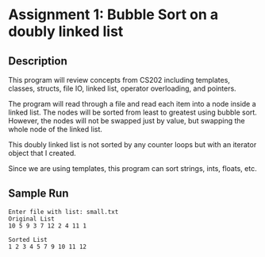 # Assignment 1: Bubble Sort on a doubly linked list

## Description
This program will review concepts from CS202 including templates, classes, structs, file IO,
linked list, operator overloading, and pointers.

The program will read through a file and read each item into a node inside a linked list. 
The nodes will be sorted from least to greatest using bubble sort. However, the nodes
will not be swapped just by value, but swapping the whole node of the linked list.

This doubly linked list is not sorted by any counter loops but with an iterator object
that I created.

Since we are using templates, this program can sort strings, ints, floats, etc.

## Sample Run
```
Enter file with list: small.txt
Original List
10 5 9 3 7 12 2 4 11 1

Sorted List
1 2 3 4 5 7 9 10 11 12
```
